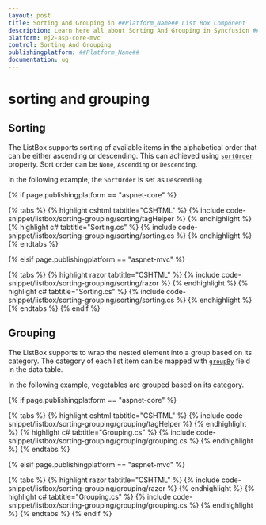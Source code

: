 ```yaml
---
layout: post
title: Sorting And Grouping in ##Platform_Name## List Box Component
description: Learn here all about Sorting And Grouping in Syncfusion ##Platform_Name## List Box component and more.
platform: ej2-asp-core-mvc
control: Sorting And Grouping
publishingplatform: ##Platform_Name##
documentation: ug
---
```



# sorting and grouping

## Sorting

The ListBox supports sorting of available items in the alphabetical order that can be either ascending or descending. This can achieved using
[`sortOrder`](https://help.syncfusion.com/cr/cref_files/aspnetcore-js2/Syncfusion.EJ2~Syncfusion.EJ2.DropDowns.ListBox~SortOrder.html) property. Sort order can be `None`, `Ascending` or `Descending`.

In the following example, the `SortOrder` is set as `Descending`.

{% if page.publishingplatform == "aspnet-core" %}

{% tabs %}
{% highlight cshtml tabtitle="CSHTML" %}
{% include code-snippet/listbox/sorting-grouping/sorting/tagHelper %}
{% endhighlight %}
{% highlight c# tabtitle="Sorting.cs" %}
{% include code-snippet/listbox/sorting-grouping/sorting/sorting.cs %}
{% endhighlight %}
{% endtabs %}

{% elsif page.publishingplatform == "aspnet-mvc" %}

{% tabs %}
{% highlight razor tabtitle="CSHTML" %}
{% include code-snippet/listbox/sorting-grouping/sorting/razor %}
{% endhighlight %}
{% highlight c# tabtitle="Sorting.cs" %}
{% include code-snippet/listbox/sorting-grouping/sorting/sorting.cs %}
{% endhighlight %}
{% endtabs %}
{% endif %}



## Grouping

The ListBox supports to wrap the nested element into a group based on its category. The category of each list item can be mapped with
[`groupBy`](https://help.syncfusion.com/cr/cref_files/aspnetcore-js2/Syncfusion.EJ2~Syncfusion.EJ2.DropDowns.ListBoxFieldSettings~GroupBy.html) field in the data table.

In the following example, vegetables are grouped based on its category.

{% if page.publishingplatform == "aspnet-core" %}

{% tabs %}
{% highlight cshtml tabtitle="CSHTML" %}
{% include code-snippet/listbox/sorting-grouping/grouping/tagHelper %}
{% endhighlight %}
{% highlight c# tabtitle="Grouping.cs" %}
{% include code-snippet/listbox/sorting-grouping/grouping/grouping.cs %}
{% endhighlight %}
{% endtabs %}

{% elsif page.publishingplatform == "aspnet-mvc" %}

{% tabs %}
{% highlight razor tabtitle="CSHTML" %}
{% include code-snippet/listbox/sorting-grouping/grouping/razor %}
{% endhighlight %}
{% highlight c# tabtitle="Grouping.cs" %}
{% include code-snippet/listbox/sorting-grouping/grouping/grouping.cs %}
{% endhighlight %}
{% endtabs %}
{% endif %}


